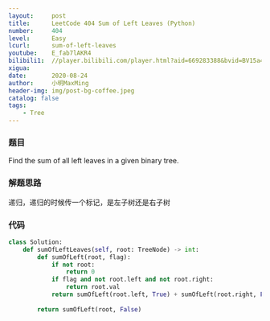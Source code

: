 ```yaml
---
layout:     post
title:      LeetCode 404 Sum of Left Leaves (Python)
number:     404
level:      Easy
lcurl:      sum-of-left-leaves
youtube:    E_fab7lAKR4
bilibili1:  //player.bilibili.com/player.html?aid=669283388&bvid=BV15a4y1779U&cid=228480583&page=1
xigua:      
date:       2020-08-24
author:     小明MaxMing
header-img: img/post-bg-coffee.jpeg
catalog: false
tags:
    - Tree
---
```


### 题目

Find the sum of all left leaves in a given binary tree.

### 解题思路

递归，递归的时候传一个标记，是左子树还是右子树

### 代码
```python
class Solution:
    def sumOfLeftLeaves(self, root: TreeNode) -> int:
        def sumOfLeft(root, flag):
            if not root:
                return 0
            if flag and not root.left and not root.right:
                return root.val
            return sumOfLeft(root.left, True) + sumOfLeft(root.right, False)
        
        return sumOfLeft(root, False)
```
